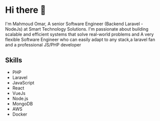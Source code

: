 # Hi there 👋

I'm Mahmoud Omar, A senior Software Engineer (Backend Laravel - NodeJs) at Smart Technology Solutions. I'm passionate about building scalable and efficient systems that solve real-world problems and A very flexible Software Engineer who can easily adapt to any stack,a laravel fan and a professional JS/PHP developer

## Skills

- PHP
- Laravel
- JavaScript
- React
- VueJs
- Node.js
- MongoDB
- AWS
- Docker

